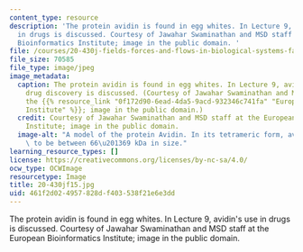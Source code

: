 ```yaml
---
content_type: resource
description: 'The protein avidin is found in egg whites. In Lecture 9, avidin''s use
  in drugs is discussed. Courtesy of Jawahar Swaminathan and MSD staff at the European
  Bioinformatics Institute; image in the public domain. '
file: /courses/20-430j-fields-forces-and-flows-in-biological-systems-fall-2015/461f2d024957828df403538f21e6e3dd_20-430jf15.jpg
file_size: 70585
file_type: image/jpeg
image_metadata:
  caption: The protein avidin is found in egg whites. In Lecture 9, avidin's use in
    drug discovery is discussed. (Courtesy of Jawahar Swaminathan and MSD staff at
    the {{% resource_link "0f172d90-6ead-4da5-9acd-932346c741fa" "European Bioinformatics
    Institute" %}}; image in the public domain.)
  credit: Courtesy of Jawahar Swaminathan and MSD staff at the European Bioinformatics
    Institute; image in the public domain.
  image-alt: "A model of the protein Avidin. In its tetrameric form, avidin is estimated\
    \ to be between 66\u201369 kDa in size."
learning_resource_types: []
license: https://creativecommons.org/licenses/by-nc-sa/4.0/
ocw_type: OCWImage
resourcetype: Image
title: 20-430jf15.jpg
uid: 461f2d02-4957-828d-f403-538f21e6e3dd
---
```

The protein avidin is found in egg whites. In Lecture 9, avidin's use in drugs is discussed. Courtesy of Jawahar Swaminathan and MSD staff at the European Bioinformatics Institute; image in the public domain. 
